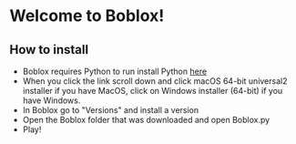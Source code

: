 # Welcome to Boblox!

##  How to install

- Boblox requires Python to run install Python [here](https://www.python.org/downloads/release/python-3104/)
- When you click the link scroll down and click macOS 64-bit universal2 installer if you have MacOS, click on Windows installer (64-bit) if you have Windows.
- In Boblox go to "Versions" and install a version
- Open the Boblox folder that was downloaded and open Boblox.py
- Play!
